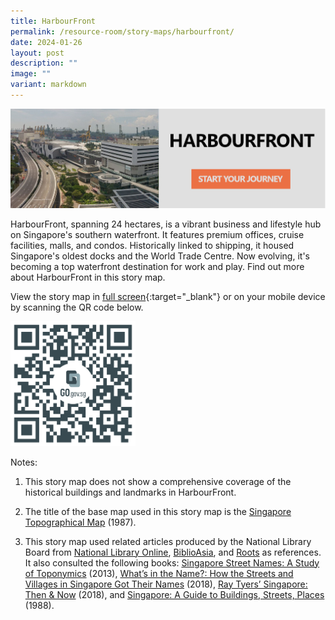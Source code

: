 ```yaml
---
title: HarbourFront
permalink: /resource-room/story-maps/harbourfront/
date: 2024-01-26
layout: post
description: ""
image: ""
variant: markdown
---
```

[![harbourfront-storymap](/images/storymap_harbourfront.jpg)](https://go.gov.sg/hfstorymap)

HarbourFront, spanning 24 hectares, is a vibrant business and lifestyle hub on Singapore's southern waterfront. It features premium offices, cruise facilities, malls, and condos. Historically linked to shipping, it housed Singapore's oldest docks and the World Trade Centre. Now evolving, it's becoming a top waterfront destination for work and play. Find out more about HarbourFront in this story map.

View the story map in [full screen](https://go.gov.sg/hfstorymap){:target="_blank"} or on your mobile device by scanning the QR code below.

<img src="/images/qr_code_storymap_harbourfront.png" alt="qr-code-storymap-toa-payoh" style="width:200px;">

Notes:

1. This story map does not show a comprehensive coverage of the historical buildings and landmarks in HarbourFront.

2. The title of the base map used in this story map is the [Singapore Topographical Map]( https://www.nas.gov.sg/archivesonline/maps_building_plans/record-details/fb66894d-115c-11e3-83d5-0050568939ad) (1987).

3. This story map used related articles produced by the National Library Board from [National Library Online](https://www.nlb.gov.sg/main/nlonline), [BiblioAsia](https://www.nlb.gov.sg/Browse/BiblioAsia.aspx), and [Roots](https://www.roots.sg/) as references. It also consulted the following books: [Singapore Street Names: A Study of Toponymics](https://eservice.nlb.gov.sg/item_holding.aspx?bid=200123850) (2013), [What’s in the Name?: How the Streets and Villages in Singapore Got Their Names](https://eservice.nlb.gov.sg/item_holding.aspx?bid=202924449) (2018), [Ray Tyers’ Singapore: Then &amp; Now](https://eservice.nlb.gov.sg/item_holding.aspx?bid=203784837) (2018), and [Singapore: A Guide to Buildings, Streets, Places](http://eservice.nlb.gov.sg/item_holding.aspx?bid=4712298) (1988).